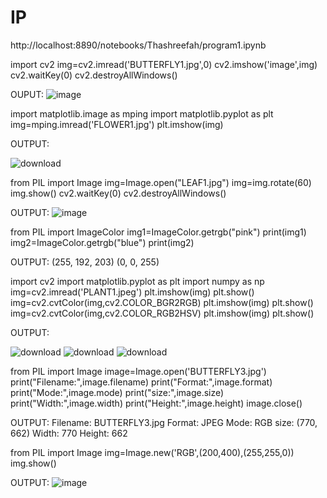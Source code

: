 # IP
http://localhost:8890/notebooks/Thashreefah/program1.ipynb


import cv2
img=cv2.imread('BUTTERFLY1.jpg',0)
cv2.imshow('image',img)
cv2.waitKey(0)
cv2.destroyAllWindows()

OUPUT:
![image](https://user-images.githubusercontent.com/97940475/173811858-b3894fbb-9298-4d18-8e4b-6b3e23ca7ec8.png)



import matplotlib.image as mping
import matplotlib.pyplot as plt
img=mping.imread('FLOWER1.jpg')
plt.imshow(img)

OUTPUT:

![download](https://user-images.githubusercontent.com/97940475/173810784-5e5b6688-e5b2-4d5b-8f63-42c4a06d4c3f.png)

from PIL import Image
img=Image.open("LEAF1.jpg")
img=img.rotate(60)
img.show()
cv2.waitKey(0)
cv2.destroyAllWindows()

OUTPUT:
![image](https://user-images.githubusercontent.com/97940475/173812270-14803676-cc20-45ca-bf79-59e5875ce08e.png)


from PIL import ImageColor
img1=ImageColor.getrgb("pink")
print(img1)
img2=ImageColor.getrgb("blue")
print(img2)

OUTPUT:
(255, 192, 203)
(0, 0, 255)


import cv2
import matplotlib.pyplot as plt
import numpy as np
img=cv2.imread('PLANT1.jpeg')
plt.imshow(img)
plt.show()
img=cv2.cvtColor(img,cv2.COLOR_BGR2RGB)
plt.imshow(img)
plt.show()
img=cv2.cvtColor(img,cv2.COLOR_RGB2HSV)
plt.imshow(img)
plt.show()


OUTPUT:

![download](https://user-images.githubusercontent.com/97940475/173812693-fee609fd-1ec3-43c4-9a9a-5586ccae2b41.png)
![download](https://user-images.githubusercontent.com/97940475/173812723-c5b43eb9-e2af-4f52-809c-855512fdd217.png)
![download](https://user-images.githubusercontent.com/97940475/173812756-1df9fc22-364c-4e6d-a6da-ba9cf24af554.png)

from PIL import Image
image=Image.open('BUTTERFLY3.jpg')
print("Filename:",image.filename)
print("Format:",image.format)
print("Mode:",image.mode)
print("size:",image.size)
print("Width:",image.width)
print("Height:",image.height)
image.close()

OUTPUT:
Filename: BUTTERFLY3.jpg
Format: JPEG
Mode: RGB
size: (770, 662)
Width: 770
Height: 662

from PIL import Image
img=Image.new('RGB',(200,400),(255,255,0))
img.show()

OUTPUT:
![image](https://user-images.githubusercontent.com/97940475/173813213-de5acae2-6ef6-4202-94fa-0da206139145.png)


